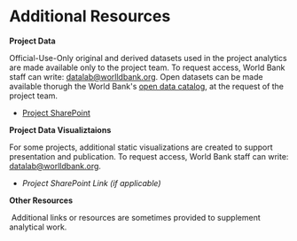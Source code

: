 # Additional Resources

**Project Data**

Official-Use-Only original and derived datasets used in the project analytics are made available only to the project team. To request access, World Bank staff can write: datalab@worlldbank.org. Open datasets can be made available thorugh the World Bank's [open data catalog](https://datacatalog.worldbank.org/), at the request of the project team. 

* [Project SharePoint](https://worldbankgroup.sharepoint.com/:f:/t/DevelopmentDataPartnershipCommunity-WBGroup/EoPKGdniEgNOsFM15KKAipAB1Zt35TWLhfnS51oSwvuJRQ)

**Project Data Visualiztaions**

For some projects, additional static visualizations are created to support presentation and publication. To request access, World Bank staff can write: datalab@worlldbank.org. 

* *Project SharePoint Link (if applicable)*

**Other Resources**

​	Additional links or resources are sometimes provided to supplement analytical work. 
